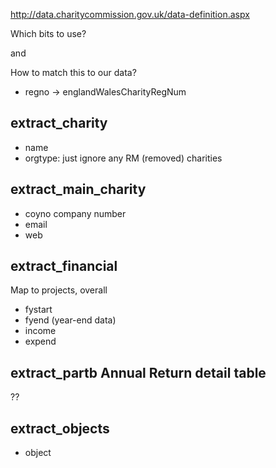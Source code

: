http://data.charitycommission.gov.uk/data-definition.aspx

Which bits to use?

and

How to match this to our data?

* regno -> englandWalesCharityRegNum

## extract_charity

* name
* orgtype: just ignore any RM (removed) charities

## extract_main_charity

 * coyno company number
 * email
 * web

## extract_financial

Map to projects, overall

* fystart
* fyend (year-end data)
* income
* expend

## extract_partb Annual Return detail table

??

## extract_objects

* object

